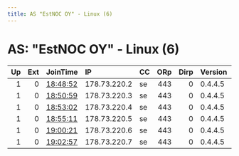 ```yaml
---
title: AS "EstNOC OY" - Linux (6)
---
```


# AS: "EstNOC OY" - Linux (6)

|   Up |   Ext | JoinTime                                                                                            | IP           | CC   |   ORp |   Dirp | Version   | Contact   | Nickname   |   eFamMembers |
|-----:|------:|:----------------------------------------------------------------------------------------------------|:-------------|:-----|------:|-------:|:----------|:----------|:-----------|--------------:|
|    1 |     0 | [18:48:52](https://metrics.torproject.org/rs.html#details/362B05E4E15D584055BEE5F37D59C9F5B6C196C5) | 178.73.220.2 | se   |   443 |      0 | 0.4.4.5   | None      | Unnamed    |             1 |
|    1 |     0 | [18:50:59](https://metrics.torproject.org/rs.html#details/7986CBBBFCB63762B5788276913EE2FECECF8596) | 178.73.220.3 | se   |   443 |      0 | 0.4.4.5   | None      | Unnamed    |             1 |
|    1 |     0 | [18:53:02](https://metrics.torproject.org/rs.html#details/D705C08AC56B495BE2BB2CACE294597FDEACEAF0) | 178.73.220.4 | se   |   443 |      0 | 0.4.4.5   | None      | Unnamed    |             1 |
|    1 |     0 | [18:55:11](https://metrics.torproject.org/rs.html#details/788D85E47138D12CAC14867025A9C3D017E70700) | 178.73.220.5 | se   |   443 |      0 | 0.4.4.5   | None      | Unnamed    |             1 |
|    1 |     0 | [19:00:21](https://metrics.torproject.org/rs.html#details/129D8BDFDCFC966D650B397955E57DC78B0D4DB7) | 178.73.220.6 | se   |   443 |      0 | 0.4.4.5   | None      | Unnamed    |             1 |
|    1 |     0 | [19:02:57](https://metrics.torproject.org/rs.html#details/8A2EE3C9929EC9622A2CC2DD5712BBA3BBADF323) | 178.73.220.7 | se   |   443 |      0 | 0.4.4.5   | None      | Unnamed    |             1 |
